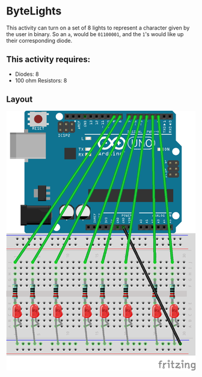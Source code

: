 # ByteLights
This activity can turn on a set of 8 lights to represent a character given by the user in binary. So an `a`, would be `01100001`, and the `1`'s would like up their corresponding diode.

## This activity requires:
* Diodes: 8
* 100 ohm Resistors: 8

## Layout
![Layout](https://github.com/unoacm/Arduino-Workshop/blob/master/activities/ByteLights/ByteLights.png)